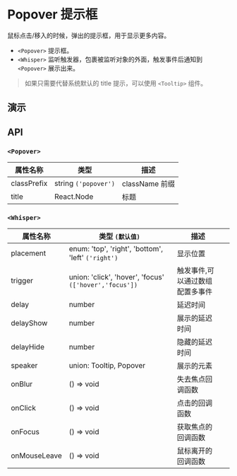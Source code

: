 # Popover 提示框 [<i class="icon icon-edit2" ></i>](https://github.com/rsuite/rsuite.github.io/blob/master/src/components/popover/index.md)

鼠标点击/移入的时候，弹出的提示框，用于显示更多内容。

- `<Popover>` 提示框。
- `<Whisper>` 监听触发器，包裹被监听对象的外面，触发事件后通知到 `<Popover>` 展示出来。

> 如果只需要代替系统默认的 title 提示，可以使用 `<Tooltip>` 组件。

## 演示

<!--{demo}-->


## API

### `<Popover>`

| 属性名称    | 类型                 | 描述           |
| ----------- | -------------------- | -------------- |
| classPrefix | string `('popover')` | className 前缀 |
| title       | React.Node                 | 标题           |



### `<Whisper>`

| 属性名称     | 类型 `(默认值)`                                        | 描述                            |     |
| ------------ | ------------------------------------------------------ | ------------------------------- | --- |
| placement    | enum: 'top', 'right', 'bottom', 'left' `('right')`    | 显示位置                        |     |
| trigger      | union: 'click', 'hover', 'focus' `(['hover','focus'])` | 触发事件,可以通过数组配置多事件 |     |
| delay        | number                                                 | 延迟时间                        |     |
| delayShow    | number                                                 | 展示的延迟时间                  |     |
| delayHide    | number                                                 | 隐藏的延迟时间                  |     |
| speaker      | union: Tooltip, Popover                                | 展示的元素                      |     |
| onBlur       | () => void                                               | 失去焦点回调函数                |     |
| onClick      | () => void                                               | 点击的回调函数                  |     |
| onFocus      | () => void                                               | 获取焦点的回调函数              |     |
| onMouseLeave | () => void                                               | 鼠标离开的回调函数               |     |
